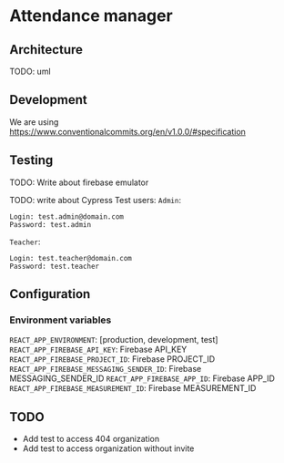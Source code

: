 # Attendance manager

## Architecture

TODO: uml

## Development

We are using https://www.conventionalcommits.org/en/v1.0.0/#specification

## Testing

TODO: Write about firebase emulator

TODO: write about Cypress
Test users:
`Admin`:

```
Login: test.admin@domain.com
Password: test.admin
```

`Teacher`:

```
Login: test.teacher@domain.com
Password: test.teacher
```

## Configuration

### Environment variables

`REACT_APP_ENVIRONMENT`: [production, development, test]
`REACT_APP_FIREBASE_API_KEY`: Firebase API_KEY
`REACT_APP_FIREBASE_PROJECT_ID`: Firebase PROJECT_ID
`REACT_APP_FIREBASE_MESSAGING_SENDER_ID`: Firebase MESSAGING_SENDER_ID
`REACT_APP_FIREBASE_APP_ID`: Firebase APP_ID
`REACT_APP_FIREBASE_MEASUREMENT_ID`: Firebase MEASUREMENT_ID

## TODO

- Add test to access 404 organization
- Add test to access organization without invite
